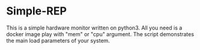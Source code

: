 # Simple-REP
This is a simple hardware monitor written on python3. All you need is a docker image play with "mem" or "cpu" argument. The script demonstrates the main load parameters of your system.
